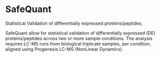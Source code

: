 SafeQuant
=========

Statistical Validation of differentially expressed proteins/peptides, 

SafeQuant allow for statistical validation of differentially expressed (DE) proteins/peptides across two or more sample conditions.
The analysis requires LC-MS runs from biological triplicate samples, per condition, aligned using Progenesis LC-MS
(NonLinear Dynamics). 